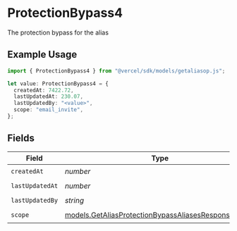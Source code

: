 # ProtectionBypass4

The protection bypass for the alias

## Example Usage

```typescript
import { ProtectionBypass4 } from "@vercel/sdk/models/getaliasop.js";

let value: ProtectionBypass4 = {
  createdAt: 7422.72,
  lastUpdatedAt: 230.07,
  lastUpdatedBy: "<value>",
  scope: "email_invite",
};
```

## Fields

| Field                                                                                                            | Type                                                                                                             | Required                                                                                                         | Description                                                                                                      |
| ---------------------------------------------------------------------------------------------------------------- | ---------------------------------------------------------------------------------------------------------------- | ---------------------------------------------------------------------------------------------------------------- | ---------------------------------------------------------------------------------------------------------------- |
| `createdAt`                                                                                                      | *number*                                                                                                         | :heavy_check_mark:                                                                                               | N/A                                                                                                              |
| `lastUpdatedAt`                                                                                                  | *number*                                                                                                         | :heavy_check_mark:                                                                                               | N/A                                                                                                              |
| `lastUpdatedBy`                                                                                                  | *string*                                                                                                         | :heavy_check_mark:                                                                                               | N/A                                                                                                              |
| `scope`                                                                                                          | [models.GetAliasProtectionBypassAliasesResponseScope](../models/getaliasprotectionbypassaliasesresponsescope.md) | :heavy_check_mark:                                                                                               | N/A                                                                                                              |